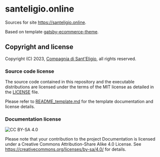 # santeligio.online

Sources for site <https://santeligio.online>.

Based on template [gatsby-ecommerce-theme](https://github.com/netlify-templates/gatsby-ecommerce-theme).

## Copyright and license

Copyright (C) 2023, [Compagnia di Sant'Eligio](https://github.com/santeligio), all rights reserved.

### Source code license

The source code contained in this repository and the executable distributions are licensed under the terms of the MIT license as detailed in the [LICENSE](LICENSE) file.

Please refer to [README_template.md](README_template.md) for the template documentation and license details.

### Documentation license

![CC BY-SA 4.0](https://i.creativecommons.org/l/by-sa/4.0/88x31.png)

Please note that your contribution to the project Documentation is licensed under a Creative Commons Attribution-Share Alike 4.0 License.
See <https://creativecommons.org/licenses/by-sa/4.0/> for details.

<!-- EOF -->